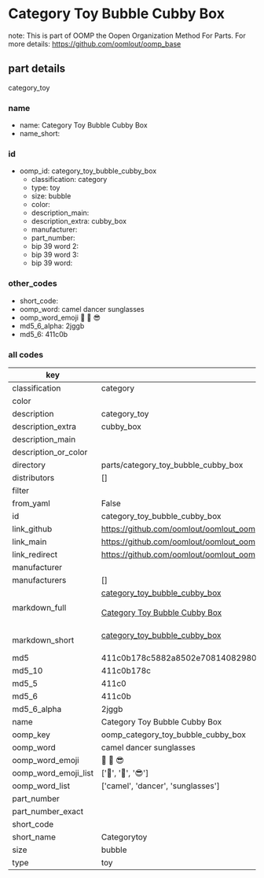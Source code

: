# Category Toy Bubble Cubby Box  

note: This is part of OOMP the Oopen Organization Method For Parts. For more details: https://github.com/oomlout/oomp_base

##  part details
  



category_toy



### name
* name: Category Toy Bubble Cubby Box
* name_short: 
### id
* oomp_id: category_toy_bubble_cubby_box
  * classification: category
  * type: toy
  * size: bubble
  * color: 
  * description_main: 
  * description_extra: cubby_box
  * manufacturer: 
  * part_number: 
  * bip 39 word 2: 
  * bip 39 word 3: 
  * bip 39 word: 

### other_codes
* short_code: 
* oomp_word: camel dancer sunglasses
* oomp_word_emoji :camel: :dancer: :sunglasses:
* md5_6_alpha: 2jggb
* md5_6: 411c0b









### all codes 
| key | value |  
| --- | --- |  
| classification | category |  
| color |  |  
| description | category_toy |  
| description_extra | cubby_box |  
| description_main |  |  
| description_or_color |   |  
| directory | parts/category_toy_bubble_cubby_box |  
| distributors | [] |  
| filter |  |  
| from_yaml | False |  
| id | category_toy_bubble_cubby_box |  
| link_github | https://github.com/oomlout/oomlout_oomp_version_1_messy/tree/main/parts/category_toy_bubble_cubby_box |  
| link_main | https://github.com/oomlout/oomlout_oomp_version_1_messy/tree/main/parts/category_toy_bubble_cubby_box |  
| link_redirect | https://github.com/oomlout/oomlout_oomp_version_1_messy/tree/main/parts/category_toy_bubble_cubby_box |  
| manufacturer |  |  
| manufacturers | [] |  
| markdown_full | [category_toy_bubble_cubby_box](none)<br>[](none)<br>[Category Toy Bubble Cubby Box](none)<br><br> |  
| markdown_short | [category_toy_bubble_cubby_box](none)<br><br> |  
| md5 | 411c0b178c5882a8502e708140829809 |  
| md5_10 | 411c0b178c |  
| md5_5 | 411c0 |  
| md5_6 | 411c0b |  
| md5_6_alpha | 2jggb |  
| name | Category Toy Bubble Cubby Box |  
| oomp_key | oomp_category_toy_bubble_cubby_box |  
| oomp_word | camel dancer sunglasses |  
| oomp_word_emoji | :camel: :dancer: :sunglasses: |  
| oomp_word_emoji_list | [':camel:', ':dancer:', ':sunglasses:'] |  
| oomp_word_list | ['camel', 'dancer', 'sunglasses'] |  
| part_number |  |  
| part_number_exact |  |  
| short_code |  |  
| short_name | Categorytoy |  
| size | bubble |  
| type | toy |  
